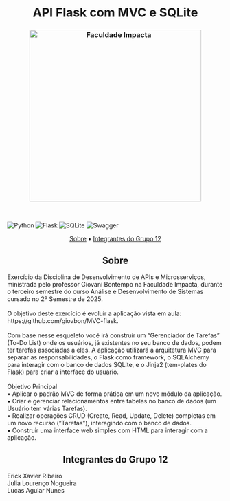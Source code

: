 <h1 align="center"; style="font-weight: bold;">API Flask com MVC e SQLite</h1>

<h3 align="center"><img  alt="Faculdade Impacta" width = "400px" src="https://www.impacta.edu.br/themes/wc_agenciar3/images/logo-new.png"></h3>

<br>

![Python](https://img.shields.io/badge/python-3670A0?style=for-the-badge&logo=python&logoColor=ffdd54)
![Flask](https://img.shields.io/badge/flask-%23000.svg?style=for-the-badge&logo=flask&logoColor=white)
![SQLite](https://img.shields.io/badge/sqlite-%2307405e.svg?style=for-the-badge&logo=sqlite&logoColor=white)
![Swagger](https://img.shields.io/badge/-Swagger-%23Clojure?style=for-the-badge&logo=swagger&logoColor=white)

<p align="center">
    <a href="#sobre">Sobre</a> •
    <a href="#grupo">Integrantes do Grupo 12</a>
</p>

<h2 id="sobre" align="center">Sobre</h2>
Exercício da Disciplina de Desenvolvimento de APIs e Microsserviços, ministrada pelo professor Giovani Bontempo na Faculdade Impacta, durante o terceiro semestre do curso Análise e Desenvolvimento de Sistemas cursado no 2º Semestre de 2025.
<br><br>
O objetivo deste exercício é evoluir a aplicação vista em aula: https://github.com/giovbon/MVC-flask.
<br><br>
Com base nesse esqueleto você irá construir um “Gerenciador de Tarefas” (To-Do List) onde os usuários, já existentes no seu banco de dados, podem ter tarefas associadas a eles. A aplicação utilizará a arquitetura MVC para separar as responsabilidades, o Flask como framework, o SQLAlchemy para interagir com o banco de dados SQLite, e o Jinja2 (tem-plates do Flask) para criar a interface do usuário.
<br><br>
Objetivo Principal
<br>
• Aplicar o padrão MVC de forma prática em um novo módulo da aplicação.<br>
• Criar e gerenciar relacionamentos entre tabelas no banco de dados (um Usuário tem
várias Tarefas).<br>
• Realizar operações CRUD (Create, Read, Update, Delete) completas em um novo recurso
(“Tarefas”), interagindo com o banco de dados.<br>
• Construir uma interface web simples com HTML para interagir com a aplicação.

<br>

<h2 id="grupo" align="center">Integrantes do Grupo 12</h2>
Erick Xavier Ribeiro<br>
Julia Lourenço Nogueira<br>
Lucas Aguiar Nunes
